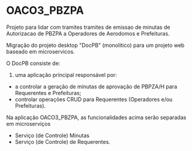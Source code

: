 # OACO3_PBZPA

Projeto para lidar com tramites tramites de emissao de minutas de Autorizacao de PBZPA a Operadores de Aerodomos e Prefeituras.

Migração do projeto desktop "DocPB" (monolitico) para um projeto web baseado em microservicos.

O DocPB consiste de:

1. uma aplicação principal responsável por:

- a controlar a geração de minutas de aprovação de PBPZA/H para Requerentes e Prefeituras;
- controlar operações CRUD para Requerentes (Operadores e/ou Prefeituras).

Na aplicação OACO3_PBZPA, as funcionalidades acima serão separadas em microserviços

- Serviço (de Controle) Minutas
- Serviço (de Controle) de Requerentes.
